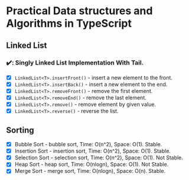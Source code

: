 # Practical Data structures and Algorithms in TypeScript

## Linked List

### :heavy_check_mark:: Singly Linked List Implementation With Tail.

- [x] `LinkedList<T>.insertFront()`             - insert a new element to the front.
- [x] `LinkedList<T>.insertBack()`              - insert a new element to the end.
- [x] `LinkedList<T>.removeFront()`             - remove the first element.
- [x] `LinkedList<T>.removeEnd()`               - remove the last element.
- [x] `LinkedList<T>.remove()`                  - remove element by given value.
- [x] `LinkedList<T>.reverse()`                 - reverse the list.

## Sorting

- [x]  Bubble Sort                              - bubble sort,    Time: O(n^2), Space: O(1). Stable.
- [x]  Insertion Sort                           - insertion sort, Time: O(n^2), Space: O(1). Stable.
- [x]  Selection Sort                           - selection sort, Time: O(n^2), Space: O(1). Not Stable.
- [x]  Heap Sort                                - heap sort,      Time: O(nlogn), Space: O(1). Not Stable.
- [x]  Merge Sort                                - merge sort,    Time: O(nlogn), Space: O(n). Stable.
